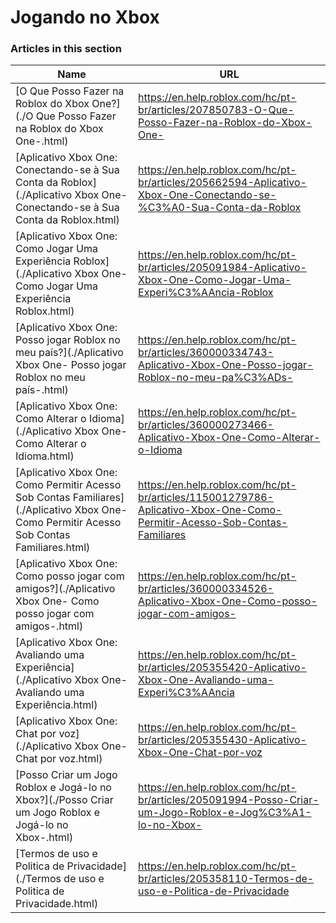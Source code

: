 # Jogando no Xbox  
### Articles in this section
Name|URL
-|-
[O Que Posso Fazer na Roblox do Xbox One?](./O Que Posso Fazer na Roblox do Xbox One-.html) |https://en.help.roblox.com/hc/pt-br/articles/207850783-O-Que-Posso-Fazer-na-Roblox-do-Xbox-One-
[Aplicativo Xbox One: Conectando-se à Sua Conta da Roblox](./Aplicativo Xbox One- Conectando-se à Sua Conta da Roblox.html) |https://en.help.roblox.com/hc/pt-br/articles/205662594-Aplicativo-Xbox-One-Conectando-se-%C3%A0-Sua-Conta-da-Roblox
[Aplicativo Xbox One: Como Jogar Uma Experiência Roblox](./Aplicativo Xbox One- Como Jogar Uma Experiência Roblox.html) |https://en.help.roblox.com/hc/pt-br/articles/205091984-Aplicativo-Xbox-One-Como-Jogar-Uma-Experi%C3%AAncia-Roblox
[Aplicativo Xbox One: Posso jogar Roblox no meu país?](./Aplicativo Xbox One- Posso jogar Roblox no meu país-.html) |https://en.help.roblox.com/hc/pt-br/articles/360000334743-Aplicativo-Xbox-One-Posso-jogar-Roblox-no-meu-pa%C3%ADs-
[Aplicativo Xbox One: Como Alterar o Idioma](./Aplicativo Xbox One- Como Alterar o Idioma.html) |https://en.help.roblox.com/hc/pt-br/articles/360000273466-Aplicativo-Xbox-One-Como-Alterar-o-Idioma
[Aplicativo Xbox One: Como Permitir Acesso Sob Contas Familiares](./Aplicativo Xbox One- Como Permitir Acesso Sob Contas Familiares.html) |https://en.help.roblox.com/hc/pt-br/articles/115001279786-Aplicativo-Xbox-One-Como-Permitir-Acesso-Sob-Contas-Familiares
[Aplicativo Xbox One: Como posso jogar com amigos?](./Aplicativo Xbox One- Como posso jogar com amigos-.html) |https://en.help.roblox.com/hc/pt-br/articles/360000334526-Aplicativo-Xbox-One-Como-posso-jogar-com-amigos-
[Aplicativo Xbox One: Avaliando uma Experiência](./Aplicativo Xbox One- Avaliando uma Experiência.html) |https://en.help.roblox.com/hc/pt-br/articles/205355420-Aplicativo-Xbox-One-Avaliando-uma-Experi%C3%AAncia
[Aplicativo Xbox One: Chat por voz](./Aplicativo Xbox One- Chat por voz.html) |https://en.help.roblox.com/hc/pt-br/articles/205355430-Aplicativo-Xbox-One-Chat-por-voz
[Posso Criar um Jogo Roblox e Jogá-lo no Xbox?](./Posso Criar um Jogo Roblox e Jogá-lo no Xbox-.html) |https://en.help.roblox.com/hc/pt-br/articles/205091994-Posso-Criar-um-Jogo-Roblox-e-Jog%C3%A1-lo-no-Xbox-
[Termos de uso e Politica de Privacidade](./Termos de uso e Politica de Privacidade.html) |https://en.help.roblox.com/hc/pt-br/articles/205358110-Termos-de-uso-e-Politica-de-Privacidade